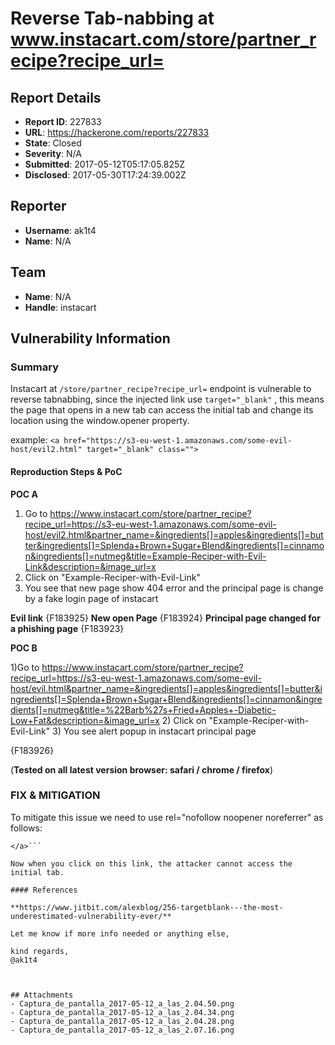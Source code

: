 # Reverse Tab-nabbing at www.instacart.com/store/partner_recipe?recipe_url=

## Report Details
- **Report ID**: 227833
- **URL**: https://hackerone.com/reports/227833
- **State**: Closed
- **Severity**: N/A
- **Submitted**: 2017-05-12T05:17:05.825Z
- **Disclosed**: 2017-05-30T17:24:39.002Z

## Reporter
- **Username**: ak1t4
- **Name**: N/A

## Team
- **Name**: N/A
- **Handle**: instacart

## Vulnerability Information
### Summary 

Instacart at ```/store/partner_recipe?recipe_url=``` endpoint is vulnerable to reverse tabnabbing, since the injected link use ```target="_blank"``` , this means the page that opens in a new tab can access the initial tab and change its location using the window.opener property.

example: ```<a href="https://s3-eu-west-1.amazonaws.com/some-evil-host/evil2.html" target="_blank" class="">```

#### Reproduction Steps & PoC

__POC A__

1) Go to https://www.instacart.com/store/partner_recipe?recipe_url=https://s3-eu-west-1.amazonaws.com/some-evil-host/evil2.html&partner_name=&ingredients[]=apples&ingredients[]=butter&ingredients[]=Splenda+Brown+Sugar+Blend&ingredients[]=cinnamon&ingredients[]=nutmeg&title=Example-Reciper-with-Evil-Link&description=&image_url=x
2) Click on "Example-Reciper-with-Evil-Link"
3) You see that new page show 404 error and the principal page is change by a fake login page of instacart

**Evil link**
{F183925}
**New open Page**
{F183924}
**Principal page changed for a phishing page**
{F183923}

__POC B__

1)Go to https://www.instacart.com/store/partner_recipe?recipe_url=https://s3-eu-west-1.amazonaws.com/some-evil-host/evil.html&partner_name=&ingredients[]=apples&ingredients[]=butter&ingredients[]=Splenda+Brown+Sugar+Blend&ingredients[]=cinnamon&ingredients[]=nutmeg&title=%22Barb%27s+Fried+Apples+-Diabetic-Low+Fat&description=&image_url=x
2) Click on "Example-Reciper-with-Evil-Link"
3) You see alert popup in instacart principal page

{F183926}

(**Tested on all latest version browser: safari / chrome / firefox**)

### FIX & MITIGATION

To  mitigate this issue we need to use rel="nofollow noopener noreferrer" as follows:

```<a target="_blank" class="btn external-url" href="https://evil.com" rel="nofollow noopener noreferrer"><i class="fa fa-external-link"></i>
</a>```

Now when you click on this link, the attacker cannot access the initial tab.

#### References

**https://www.jitbit.com/alexblog/256-targetblank---the-most-underestimated-vulnerability-ever/**

Let me know if more info needed or anything else,

kind regards,
@ak1t4



## Attachments
- Captura_de_pantalla_2017-05-12_a_las_2.04.50.png
- Captura_de_pantalla_2017-05-12_a_las_2.04.34.png
- Captura_de_pantalla_2017-05-12_a_las_2.04.28.png
- Captura_de_pantalla_2017-05-12_a_las_2.07.16.png
